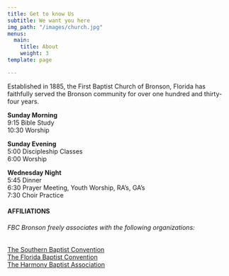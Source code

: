 ```yaml
---
title: Get to know Us
subtitle: We want you here
img_path: "/images/church.jpg"
menus:
  main:
    title: About
    weight: 3
template: page

---
```

Established in 1885, the First Baptist Church of Bronson, Florida has faithfully served the Bronson community for over one hundred and thirty-four years.

**Sunday Morning**  
9:15 Bible Study  
10:30 Worship

**Sunday Evening**  
5:00 Discipleship Classes  
6:00 Worship

**Wednesday Night**  
5:45 Dinner  
6:30 Prayer Meeting, Youth Worship, RA’s, GA’s  
7:30 Choir Practice

#### AFFILIATIONS

###### FBC Bronson freely associates with the following organizations:  
[The Southern Baptist Convention](http://www.sbc.net/)  
[The Florida Baptist Convention](http://www.flbaptist.org/)  
[The Harmony Baptist Association](http://www.hbafl.org/)
